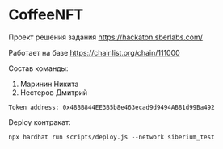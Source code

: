 # CoffeeNFT

Проект решения задания https://hackaton.sberlabs.com/ 

Работает на базе https://chainlist.org/chain/111000 


Состав команды:
1. Маринин Никита
2. Нестеров Дмитрий

`Token address: 0x48BB844EE3B5b8e463ecad9d9494AB81d99Ba492`


Deploy контракат:

` npx hardhat run scripts/deploy.js --network siberium_test  `

